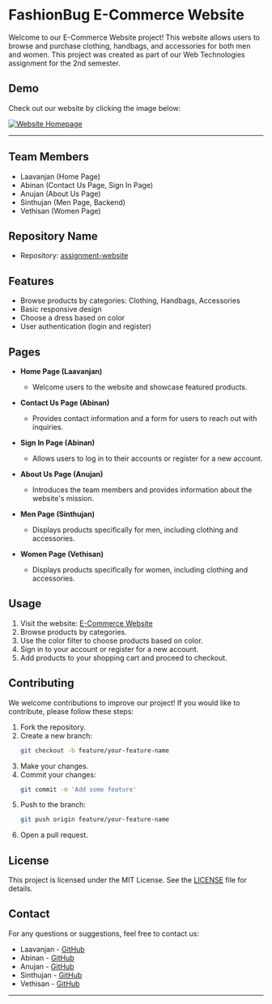 
# FashionBug E-Commerce Website

Welcome to our E-Commerce Website project! This website allows users to browse and purchase clothing, handbags, and accessories for both men and women. This project was created as part of our Web Technologies assignment for the 2nd semester.

## Demo

Check out our website by clicking the image below:

[![Website Homepage](screenshot.png)](https://laavanjan.github.io/assignment-website/)

---
## Team Members
- Laavanjan (Home Page)
- Abinan (Contact Us Page, Sign In Page)
- Anujan (About Us Page)
- Sinthujan (Men Page, Backend)
- Vethisan (Women Page)

## Repository Name
- Repository: [assignment-website](https://github.com/laavanjan/assignment-website)

## Features
- Browse products by categories: Clothing, Handbags, Accessories
- Basic responsive design
- Choose a dress based on color
- User authentication (login and register)

## Pages
- **Home Page (Laavanjan)**
  - Welcome users to the website and showcase featured products.

- **Contact Us Page (Abinan)**
  - Provides contact information and a form for users to reach out with inquiries.

- **Sign In Page (Abinan)**
  - Allows users to log in to their accounts or register for a new account.

- **About Us Page (Anujan)**
  - Introduces the team members and provides information about the website's mission.

- **Men Page (Sinthujan)**
  - Displays products specifically for men, including clothing and accessories.

- **Women Page (Vethisan)**
  - Displays products specifically for women, including clothing and accessories.

## Usage
1. Visit the website: [E-Commerce Website](https://laavanjan.github.io/assignment-website/)
2. Browse products by categories.
3. Use the color filter to choose products based on color.
4. Sign in to your account or register for a new account.
5. Add products to your shopping cart and proceed to checkout.

## Contributing
We welcome contributions to improve our project! If you would like to contribute, please follow these steps:

1. Fork the repository.
2. Create a new branch:
    ```bash
    git checkout -b feature/your-feature-name
    ```
3. Make your changes.
4. Commit your changes:
    ```bash
    git commit -m 'Add some feature'
    ```
5. Push to the branch:
    ```bash
    git push origin feature/your-feature-name
    ```
6. Open a pull request.

## License
This project is licensed under the MIT License. See the [LICENSE](LICENSE) file for details.

## Contact
For any questions or suggestions, feel free to contact us:

- Laavanjan - [GitHub](https://github.com/laavanjan)
- Abinan - [GitHub](https://github.com/ABINAN2011)
- Anujan - [GitHub](https://github.com/AnujanN)
- Sinthujan - [GitHub](https://github.com/RSinthu)
- Vethisan - [GitHub](https://github.com/Vethisan99)

---

